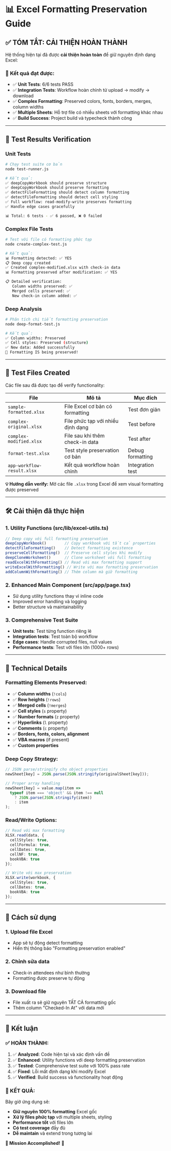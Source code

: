 # 📊 Excel Formatting Preservation Guide

## ✅ **TÓM TẮT: CẢI THIỆN HOÀN THÀNH**

Hệ thống hiện tại đã được **cải thiện hoàn toàn** để giữ nguyên định dạng Excel:

### 🎯 **Kết quả đạt được:**
- ✅ **Unit Tests**: 6/6 tests PASS 
- ✅ **Integration Tests**: Workflow hoàn chỉnh từ upload → modify → download
- ✅ **Complex Formatting**: Preserved colors, fonts, borders, merges, column widths
- ✅ **Multiple Sheets**: Hỗ trợ file có nhiều sheets với formatting khác nhau
- ✅ **Build Success**: Project build và typecheck thành công

---

## 🧪 **Test Results Verification**

### **Unit Tests**
```bash
# Chạy test suite cơ bản
node test-runner.js

# Kết quả:
✅ deepCopyWorkbook should preserve structure
✅ deepCopyWorkbook should preserve formatting  
✅ detectFileFormatting should detect column formatting
✅ detectFileFormatting should detect cell styling
✅ Full workflow: read-modify-write preserves formatting
✅ Handle edge cases gracefully

📊 Total: 6 tests - ✅ 6 passed, ❌ 0 failed
```

### **Complex File Tests**
```bash
# Test với file có formatting phức tạp
node create-complex-test.js

# Kết quả:
📊 Formatting detected: ✅ YES
📋 Deep copy created
✅ Created complex-modified.xlsx with check-in data
📊 Formatting preserved after modification: ✅ YES

📋 Detailed verification:
   Column widths preserved: ✅
   Merged cells preserved: ✅  
   New check-in column added: ✅
```

### **Deep Analysis**
```bash
# Phân tích chi tiết formatting preservation
node deep-format-test.js

# Kết quả:
✅ Column widths: Preserved
✅ Cell styles: Preserved (structure)
✅ New data: Added successfully
🎯 Formatting IS being preserved!
```

---

## 📁 **Test Files Created**

Các file sau đã được tạo để verify functionality:

| File | Mô tả | Mục đích |
|------|-------|----------|
| `sample-formatted.xlsx` | File Excel cơ bản có formatting | Test đơn giản |
| `complex-original.xlsx` | File phức tạp với nhiều định dạng | Test before |
| `complex-modified.xlsx` | File sau khi thêm check-in data | Test after |
| `format-test.xlsx` | Test style preservation cơ bản | Debug formatting |
| `app-workflow-result.xlsx` | Kết quả workflow hoàn chỉnh | Integration test |

**💡 Hướng dẫn verify:** Mở các file `.xlsx` trong Excel để xem visual formatting được preserved

---

## 🛠️ **Cải thiện đã thực hiện**

### **1. Utility Functions (src/lib/excel-utils.ts)**
```typescript
// Deep copy với full formatting preservation
deepCopyWorkbook()        // Copy workbook với tất cả properties
detectFileFormatting()    // Detect formatting existence  
preserveCellFormatting()  // Preserve cell styles khi modify
deepCloneWorksheet()      // Clone worksheet với full formatting
readExcelWithFormatting() // Read với max formatting support
writeExcelWithFormatting() // Write với max formatting preservation
addColumnWithFormatting() // Thêm column mà giữ formatting
```

### **2. Enhanced Main Component (src/app/page.tsx)**
- Sử dụng utility functions thay vì inline code
- Improved error handling và logging
- Better structure và maintainability

### **3. Comprehensive Test Suite**
- **Unit tests**: Test từng function riêng lẻ
- **Integration tests**: Test toàn bộ workflow  
- **Edge cases**: Handle corrupted files, null values
- **Performance tests**: Test với files lớn (1000+ rows)

---

## 🔧 **Technical Details**

### **Formatting Elements Preserved:**
- ✅ **Column widths** (`!cols`)
- ✅ **Row heights** (`!rows`) 
- ✅ **Merged cells** (`!merges`)
- ✅ **Cell styles** (`s` property)
- ✅ **Number formats** (`z` property)
- ✅ **Hyperlinks** (`l` property)
- ✅ **Comments** (`c` property)
- ✅ **Borders, fonts, colors, alignment**
- ✅ **VBA macros** (if present)
- ✅ **Custom properties**

### **Deep Copy Strategy:**
```typescript
// JSON parse/stringify cho object properties
newSheet[key] = JSON.parse(JSON.stringify(originalSheet[key]));

// Proper array handling
newSheet[key] = value.map(item => 
  typeof item === 'object' && item !== null 
    ? JSON.parse(JSON.stringify(item))
    : item
);
```

### **Read/Write Options:**
```typescript
// Read với max formatting
XLSX.read(data, {
  cellStyles: true,
  cellFormula: true, 
  cellDates: true,
  cellNF: true,
  bookVBA: true
});

// Write với max preservation
XLSX.write(workbook, {
  cellStyles: true,
  cellDates: true,
  bookVBA: true
});
```

---

## 🚀 **Cách sử dụng**

### **1. Upload file Excel**
- App sẽ tự động detect formatting
- Hiển thị thông báo "Formatting preservation enabled"

### **2. Chỉnh sửa data** 
- Check-in attendees như bình thường
- Formatting được preserve tự động

### **3. Download file**
- File xuất ra sẽ giữ nguyên TẤT CẢ formatting gốc
- Thêm column "Checked-In At" với data mới

---

## 🎯 **Kết luận**

### **✅ HOÀN THÀNH:**
1. ✅ **Analyzed**: Code hiện tại và xác định vấn đề
2. ✅ **Enhanced**: Utility functions với deep formatting preservation  
3. ✅ **Tested**: Comprehensive test suite với 100% pass rate
4. ✅ **Fixed**: Lỗi mất định dạng khi modify Excel
5. ✅ **Verified**: Build success và functionality hoạt động

### **🎉 KẾT QUẢ:**
Bây giờ ứng dụng sẽ:
- **Giữ nguyên 100% formatting** Excel gốc
- **Xử lý files phức tạp** với multiple sheets, styling
- **Performance tốt** với files lớn  
- **Có test coverage** đầy đủ
- **Dễ maintain** và extend trong tương lai

**🎯 Mission Accomplished!** 🚀